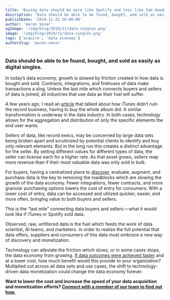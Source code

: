 ```yaml
---
title: 'Buying data should be more like Spotify and less like Sam Goody'
description: 'Data should be able to be found, bought, and sold as easily as digital singles.'
publishDate: '2019-11-22 16:00:00'
author: 'Aaron Venar'
ogImage: '/img/blog/2019/11/data-singles.png'
image: '/img/blog/2019/11/data-singles.png'
tags: ['acquire', 'data economy']
authorSlug: 'aaron-venar'
---
```

### Data should be able to be found, bought, and sold as easily as digital singles.

In today’s data economy, growth is slowed by friction created in how data is bought and sold. Contracts, integrations, and firehoses of data make transactions a slog. Unless the last mile which connects buyers and sellers of data is joined, all industries that use data as their fuel will suffer.

A few years ago, I read an [article](https://money.cnn.com/2013/04/25/technology/itunes-music-decline/index.html) that talked about how iTunes didn’t ruin the record business, having to buy the whole album did. A similar transformation is underway in the data industry. In both cases, technology allows for the aggregation and distribution of only the specific elements the end user wants.

Sellers of data, like record execs, may be concerned by large data sets being broken apart and scrutinized by potential clients to identify and buy only relevant elements. But in the long run this creates a distinct advantage for the seller. By setting different values for different types of data, the seller can license each for a higher rate. As that asset grows, sellers reap more revenue than if their most valuable data was only sold in bulk.

For buyers, having a centralized place to [discover](/data-discovery-assistant), evaluate, augment, and purchase data is the key to removing the roadblocks which are slowing the growth of the data economy. Fewer integrations, fewer contracts, and more granular purchasing options lowers the cost of entry for consumers. With a lower cost of entry, data can be accessed and utilized quicker, easier, and more often, bringing value to both buyers and sellers.

This is the “last mile” connecting data buyers and sellers — what it would look like if iTunes or Spotify sold data.

Observed, raw, unfiltered data is the fuel which feeds the work of data scientist, AI teams, and marketers. In order to realize the full potential that data offers, suppliers and consumers of this data must embrace a new way of discovery and monetization.

Technology can alleviate the friction which slows, or in some cases stops, the data economy from growing. [If data outcomes were achieved faster](/speed-matters) and at a lower cost, how much benefit would this provide to your organization? Multiplied out across all data sets and use cases, the shift to technology-driven data monetization could change the data economy forever.

**Want to lower the cost and increase the speed of your data acquisition and monetization efforts? [Connect with a member of our team to find out how.](https://www.narrative.io/get-started)**
